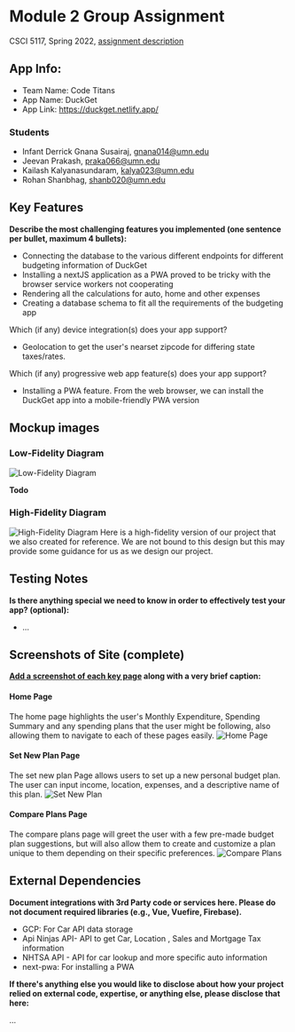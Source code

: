 # Module 2 Group Assignment

CSCI 5117, Spring 2022, [assignment description](https://canvas.umn.edu/courses/355584/pages/project-2)

## App Info:

* Team Name: Code Titans
* App Name: DuckGet
* App Link: <https://duckget.netlify.app/>

### Students

* Infant Derrick Gnana Susairaj, gnana014@umn.edu
* Jeevan Prakash, praka066@umn.edu 
* Kailash Kalyanasundaram, kalya023@umn.edu
* Rohan Shanbhag, shanb020@umn.edu

## Key Features

**Describe the most challenging features you implemented
(one sentence per bullet, maximum 4 bullets):**

* Connecting the database to the various different endpoints for different budgeting information of DuckGet
* Installing a nextJS application as a PWA proved to be tricky with the browser service workers not cooperating
* Rendering all the calculations for auto, home and other expenses
* Creating a database schema to fit all the requirements of the budgeting app

Which (if any) device integration(s) does your app support?

* Geolocation to get the user's nearset zipcode for differing state taxes/rates.

Which (if any) progressive web app feature(s) does your app support?

* Installing a PWA feature. From the web browser, we can install the DuckGet app into a mobile-friendly PWA version



## Mockup images

### Low-Fidelity Diagram
![Low-Fidelity Diagram](mockups/low-fidelity.png)

**Todo**

### High-Fidelity Diagram
![High-Fidelity Diagram](mockups/high-fidelity.png)
Here is a high-fidelity version of our project that we also created for reference. We are not bound to this design but this may provide some guidance for us as we design our project.

## Testing Notes

**Is there anything special we need to know in order to effectively test your app? (optional):**

* ...



## Screenshots of Site (complete)

**[Add a screenshot of each key page](https://stackoverflow.com/questions/10189356/how-to-add-screenshot-to-readmes-in-github-repository)
along with a very brief caption:**

#### Home Page
The home page highlights the user's Monthly Expenditure, Spending Summary and any spending plans that the user might be following, also allowing them to navigate to each of these pages easily.
![Home Page](mockups/HomePage.jpg)

#### Set New Plan Page
The set new plan Page allows users to set up a new personal budget plan. The user can input income, location, expenses, and a descriptive name of this plan.
![Set New Plan](mockups/SetNewPlan.jpg)

#### Compare Plans Page
The compare plans page will greet the user with a few pre-made budget plan suggestions, but will also allow them to create and customize a plan unique to them depending on their specific preferences.
![Compare Plans](mockups/ComparePlans.jpg)


## External Dependencies

**Document integrations with 3rd Party code or services here.
Please do not document required libraries (e.g., Vue, Vuefire, Firebase).**

* GCP: For Car API data storage
* Api Ninjas API- API to get Car, Location , Sales and Mortgage Tax information
* NHTSA API - API for car lookup and more specific auto information
* next-pwa: For installing a PWA

**If there's anything else you would like to disclose about how your project
relied on external code, expertise, or anything else, please disclose that
here:**

...
